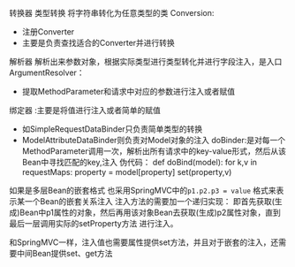 
转换器 
类型转换 将字符串转化为任意类型的类
Conversion:
- 注册Converter
- 主要是负责查找适合的Converter并进行转换

解析器 解析出来参数对象，根据实际类型进行类型转化并进行字段注入，是入口
ArgumentResolver：
- 提取MethodParameter和请求中对应的参数进行注入或者赋值
    

绑定器 :主要是将值进行注入或者简单的赋值
- 如SimpleRequestDataBinder只负责简单类型的转换
- ModelAttributeDataBinder则负责对Model对象的注入
    doBinder:是对每一个MethodParameter调用一次，解析出所有请求中的key-value形式，然后从该
    Bean中寻找匹配的key,注入
    伪代码：
    def doBind(model):
        for k,v in requestMaps:
            property = model[property]
            set(property,v)
             
如果是多层Bean的嵌套格式 也采用SpringMVC中的`p1.p2.p3 = value` 格式来表示某一个Bean的嵌套关系注入
注入方法的需要加一个递归实现：
即首先获取(生成)Bean中p1属性的对象，然后再用该对象Bean去获取(生成)p2属性对象，直到最后一层调用实际的setProperty方法
进行注入。

和SpringMVC一样，注入值也需要属性提供set方法，并且对于嵌套的注入，还需要中间Bean提供set、get方法
  
